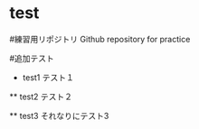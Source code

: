 test
====
#練習用リポジトリ
Github repository for practice

#追加テスト
* test1
  テスト１

** test2
   テスト２

** test3
  それなりにテスト3
